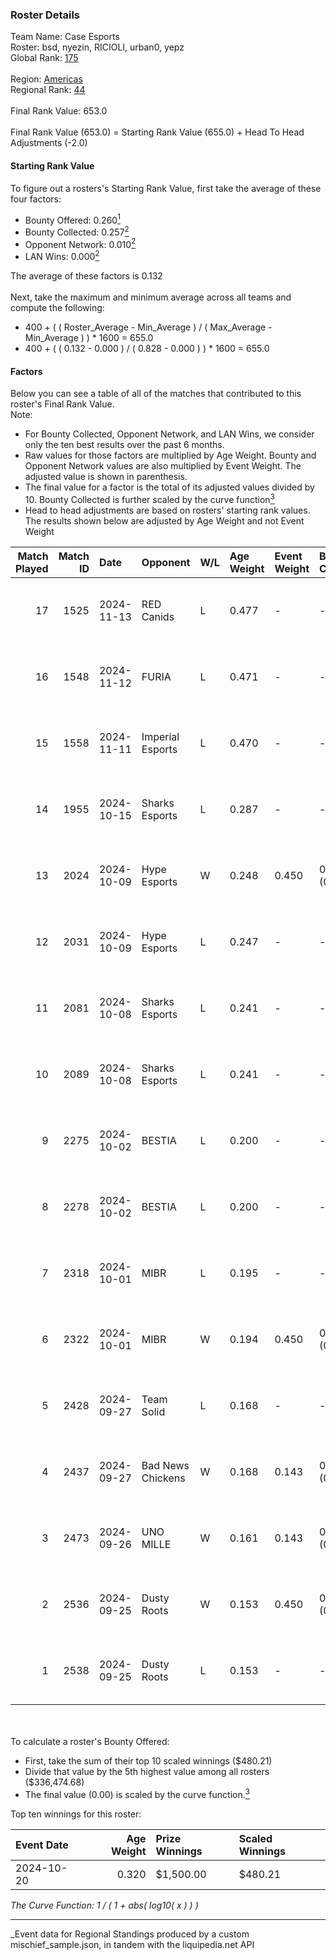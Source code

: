 ### Roster Details<br />
Team Name: Case Esports<br />
Roster: bsd, nyezin, RICIOLI, urban0, yepz<br />
Global Rank: [175](../../standings_global_2025_03_01.md)<br />
<br />
Region: [Americas]( ../../standings_americas_2025_03_01.md)<br />
Regional Rank: [44]( ../../standings_americas_2025_03_01.md)<br />
<br />
Final Rank Value:  653.0<br />
<br />
Final Rank Value (653.0) = Starting Rank Value (655.0) + Head To Head Adjustments (-2.0)<br />

#### Starting Rank Value<br />
To figure out a rosters's Starting Rank Value, first take the average of these four factors:<br />
- Bounty Offered: 0.260[<sup>1</sup>](#table2)
- Bounty Collected: 0.257[<sup>2</sup>](#table1)
- Opponent Network: 0.010[<sup>2</sup>](#table1)
- LAN Wins: 0.000[<sup>2</sup>](#table1)

The average of these factors is 0.132<br />
<br />
Next, take the maximum and minimum average across all teams and compute the following:<br />
- 400 + ( ( Roster_Average - Min_Average ) / ( Max_Average - Min_Average ) ) * 1600 = 655.0
- 400 + ( ( 0.132 - 0.000 ) / ( 0.828 - 0.000 ) ) * 1600 = 655.0


#### Factors<br />
Below you can see a table of all of the matches that contributed to this roster's Final Rank Value.<br />
Note:<br />

- For Bounty Collected, Opponent Network, and LAN Wins, we consider only the ten best results over the past 6 months.
- Raw values for those factors are multiplied by Age Weight. Bounty and Opponent Network values are also multiplied by Event Weight. The adjusted value is shown in parenthesis.
- The final value for a factor is the total of its adjusted values divided by 10. Bounty Collected is further scaled by the curve function[<sup>3</sup>](#curveFunction)
- Head to head adjustments are based on rosters' starting rank values. The results shown below are adjusted by Age Weight and not Event Weight
<span id="table1"></span><br />


| Match Played | Match ID | Date       | Opponent          | W/L | Age Weight | Event Weight | Bounty Collected | Opponent Network | LAN Wins  | H2H Adj. | Roster                             |
| -: | -: | :- | :- | :- | :- | :- | :- | :- | :- | -: | :- |
|           17 |     1525 | 2024-11-13 | RED Canids        | L   | 0.477      | -            | -                | -                | -         |    -4.06 | bsd, nyezin, RICIOLI, urban0, yepz |
|           16 |     1548 | 2024-11-12 | FURIA             | L   | 0.471      | -            | -                | -                | -         |    -0.19 | bsd, nyezin, RICIOLI, urban0, yepz |
|           15 |     1558 | 2024-11-11 | Imperial Esports  | L   | 0.470      | -            | -                | -                | -         |    -2.41 | bsd, nyezin, RICIOLI, urban0, yepz |
|           14 |     1955 | 2024-10-15 | Sharks Esports    | L   | 0.287      | -            | -                | -                | -         |    -1.33 | bsd, nyezin, RICIOLI, urban0, yepz |
|           13 |     2024 | 2024-10-09 | Hype Esports      | W   | 0.248      | 0.450        | 0.001 (0.000)    | 0.089 (0.010)    | 0 (0.000) |     4.02 | bsd, nyezin, RICIOLI, urban0, yepz |
|           12 |     2031 | 2024-10-09 | Hype Esports      | L   | 0.247      | -            | -                | -                | -         |    -3.84 | bsd, nyezin, RICIOLI, urban0, yepz |
|           11 |     2081 | 2024-10-08 | Sharks Esports    | L   | 0.241      | -            | -                | -                | -         |    -1.13 | bsd, nyezin, RICIOLI, urban0, yepz |
|           10 |     2089 | 2024-10-08 | Sharks Esports    | L   | 0.241      | -            | -                | -                | -         |    -1.14 | bsd, nyezin, RICIOLI, urban0, yepz |
|            9 |     2275 | 2024-10-02 | BESTIA            | L   | 0.200      | -            | -                | -                | -         |    -1.53 | bsd, nyezin, RICIOLI, urban0, yepz |
|            8 |     2278 | 2024-10-02 | BESTIA            | L   | 0.200      | -            | -                | -                | -         |    -1.55 | bsd, nyezin, RICIOLI, urban0, yepz |
|            7 |     2318 | 2024-10-01 | MIBR              | L   | 0.195      | -            | -                | -                | -         |    -0.09 | bsd, nyezin, RICIOLI, urban0, yepz |
|            6 |     2322 | 2024-10-01 | MIBR              | W   | 0.194      | 0.450        | 0.139 (0.012)    | 0.604 (0.053)    | 0 (0.000) |     6.04 | bsd, nyezin, RICIOLI, urban0, yepz |
|            5 |     2428 | 2024-09-27 | Team Solid        | L   | 0.168      | -            | -                | -                | -         |    -1.63 | bsd, nyezin, RICIOLI, urban0, yepz |
|            4 |     2437 | 2024-09-27 | Bad News Chickens | W   | 0.168      | 0.143        | 0.002 (0.000)    | 0.141 (0.003)    | 0 (0.000) |     2.58 | bsd, nyezin, RICIOLI, urban0, yepz |
|            3 |     2473 | 2024-09-26 | UNO MILLE         | W   | 0.161      | 0.143        | 0.006 (0.000)    | 0.404 (0.009)    | 0 (0.000) |     2.79 | bsd, nyezin, RICIOLI, urban0, yepz |
|            2 |     2536 | 2024-09-25 | Dusty Roots       | W   | 0.153      | 0.450        | 0.008 (0.001)    | 0.422 (0.029)    | 0 (0.000) |     3.17 | bsd, nyezin, RICIOLI, urban0, yepz |
|            1 |     2538 | 2024-09-25 | Dusty Roots       | L   | 0.153      | -            | -                | -                | -         |    -1.67 | bsd, nyezin, RICIOLI, urban0, yepz |

<br />
<span id="table2"></span><br />
To calculate a roster's Bounty Offered:<br />

- First, take the sum of their top 10 scaled winnings ($480.21)
- Divide that value by the 5th highest value among all rosters ($336,474.68)
- The final value (0.00) is scaled by the curve function.[<sup>3</sup>](#curveFunction)

Top ten winnings for this roster:<br />

| Event Date | Age Weight | Prize Winnings | Scaled Winnings |
| :- | -: | :- | :- |
| 2024-10-20 |      0.320 | $1,500.00      | $480.21         |


<span id="curveFunction"></span>_The Curve Function: 1 / ( 1 + abs( log10( x ) ) )_<br />

---
_Event data for Regional Standings produced by a custom mischief_sample.json, in tandem with the liquipedia.net API<br />
